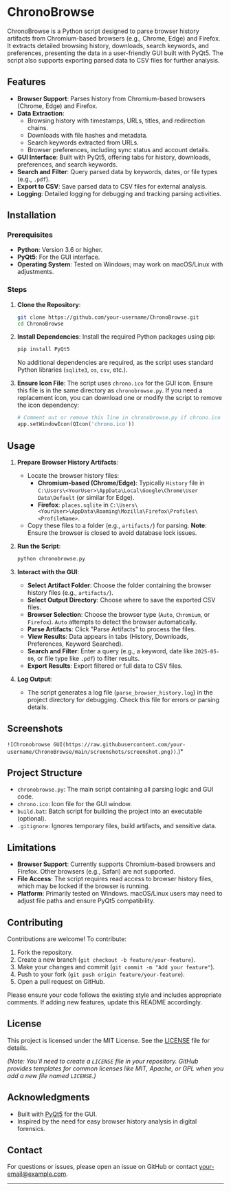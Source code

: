 # ChronoBrowse

ChronoBrowse is a Python script designed to parse browser history artifacts from Chromium-based browsers (e.g., Chrome, Edge) and Firefox. It extracts detailed browsing history, downloads, search keywords, and preferences, presenting the data in a user-friendly GUI built with PyQt5. The script also supports exporting parsed data to CSV files for further analysis.

## Features

- **Browser Support**: Parses history from Chromium-based browsers (Chrome, Edge) and Firefox.
- **Data Extraction**:
  - Browsing history with timestamps, URLs, titles, and redirection chains.
  - Downloads with file hashes and metadata.
  - Search keywords extracted from URLs.
  - Browser preferences, including sync status and account details.
- **GUI Interface**: Built with PyQt5, offering tabs for history, downloads, preferences, and search keywords.
- **Search and Filter**: Query parsed data by keywords, dates, or file types (e.g., `.pdf`).
- **Export to CSV**: Save parsed data to CSV files for external analysis.
- **Logging**: Detailed logging for debugging and tracking parsing activities.

## Installation

### Prerequisites
- **Python**: Version 3.6 or higher.
- **PyQt5**: For the GUI interface.
- **Operating System**: Tested on Windows; may work on macOS/Linux with adjustments.

### Steps
1. **Clone the Repository**:
   ```bash
   git clone https://github.com/your-username/ChronoBrowse.git
   cd ChronoBrowse
   ```

2. **Install Dependencies**:
   Install the required Python packages using pip:
   ```bash
   pip install PyQt5
   ```
   No additional dependencies are required, as the script uses standard Python libraries (`sqlite3`, `os`, `csv`, etc.).

3. **Ensure Icon File**:
   The script uses `chrono.ico` for the GUI icon. Ensure this file is in the same directory as `chronobrowse.py`. If you need a replacement icon, you can download one or modify the script to remove the icon dependency:
   ```python
   # Comment out or remove this line in chronobrowse.py if chrono.ico is unavailable
   app.setWindowIcon(QIcon('chrono.ico'))
   ```

## Usage

1. **Prepare Browser History Artifacts**:
   - Locate the browser history files:
     - **Chromium-based (Chrome/Edge)**: Typically `History` file in `C:\Users\<YourUser>\AppData\Local\Google\Chrome\User Data\Default` (or similar for Edge).
     - **Firefox**: `places.sqlite` in `C:\Users\<YourUser>\AppData\Roaming\Mozilla\Firefox\Profiles\<ProfileName>`.
   - Copy these files to a folder (e.g., `artifacts/`) for parsing. **Note**: Ensure the browser is closed to avoid database lock issues.

2. **Run the Script**:
   ```bash
   python chronobrowse.py
   ```

3. **Interact with the GUI**:
   - **Select Artifact Folder**: Choose the folder containing the browser history files (e.g., `artifacts/`).
   - **Select Output Directory**: Choose where to save the exported CSV files.
   - **Browser Selection**: Choose the browser type (`Auto`, `Chromium`, or `Firefox`). `Auto` attempts to detect the browser automatically.
   - **Parse Artifacts**: Click "Parse Artifacts" to process the files.
   - **View Results**: Data appears in tabs (History, Downloads, Preferences, Keyword Searched).
   - **Search and Filter**: Enter a query (e.g., a keyword, date like `2025-05-06`, or file type like `.pdf`) to filter results.
   - **Export Results**: Export filtered or full data to CSV files.

4. **Log Output**:
   - The script generates a log file (`parse_browser_history.log`) in the project directory for debugging. Check this file for errors or parsing details.

## Screenshots

`![Chronobrowse GUI(https://raw.githubusercontent.com/your-username/ChronoBrowse/main/screenshots/screenshot.png))`.)*

## Project Structure

- `chronobrowse.py`: The main script containing all parsing logic and GUI code.
- `chrono.ico`: Icon file for the GUI window.
- `build.bat`: Batch script for building the project into an executable (optional).
- `.gitignore`: Ignores temporary files, build artifacts, and sensitive data.

## Limitations

- **Browser Support**: Currently supports Chromium-based browsers and Firefox. Other browsers (e.g., Safari) are not supported.
- **File Access**: The script requires read access to browser history files, which may be locked if the browser is running.
- **Platform**: Primarily tested on Windows. macOS/Linux users may need to adjust file paths and ensure PyQt5 compatibility.

## Contributing

Contributions are welcome! To contribute:
1. Fork the repository.
2. Create a new branch (`git checkout -b feature/your-feature`).
3. Make your changes and commit (`git commit -m "Add your feature"`).
4. Push to your fork (`git push origin feature/your-feature`).
5. Open a pull request on GitHub.

Please ensure your code follows the existing style and includes appropriate comments. If adding new features, update this README accordingly.

## License

This project is licensed under the MIT License. See the [LICENSE](LICENSE) file for details.

*(Note: You’ll need to create a `LICENSE` file in your repository. GitHub provides templates for common licenses like MIT, Apache, or GPL when you add a new file named `LICENSE`.)*

## Acknowledgments

- Built with [PyQt5](https://www.riverbankcomputing.com/software/pyqt/) for the GUI.
- Inspired by the need for easy browser history analysis in digital forensics.

## Contact

For questions or issues, please open an issue on GitHub or contact [your-email@example.com](mailto:your-email@example.com).

---
